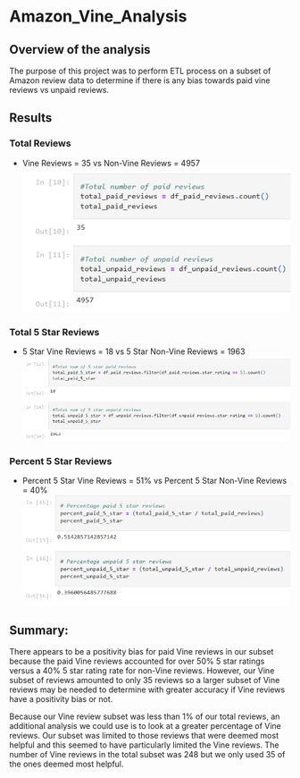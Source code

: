 # Amazon_Vine_Analysis

## Overview of the analysis
The purpose of this project was to perform ETL process on a subset of Amazon review data to determine if there is any bias towards paid vine reviews vs unpaid reviews.

## Results

### Total Reviews
- Vine Reviews = 35 vs Non-Vine Reviews = 4957
![Total_Reviews](/Images/Total_Reviews.PNG)

### Total 5 Star Reviews
- 5 Star Vine Reviews = 18 vs 5 Star Non-Vine Reviews = 1963
![5Star_Reviews](/Images/Total_5Star.PNG)

### Percent 5 Star Reviews
- Percent 5 Star Vine Reviews = 51% vs Percent 5 Star Non-Vine Reviews = 40%
![Percent_5Star](/Images/Percent_5Star.PNG)

## Summary:
There appears to be a positivity bias for paid Vine reviews in our subset because the paid Vine reviews accounted for over 50% 5 star ratings versus a 40% 5 star rating rate for 
non-Vine reviews.  However, our Vine subset of reviews amounted to only 35 reviews so a larger subset of Vine reviews may be needed to determine with greater accuracy if Vine reviews have a positivity bias or not.

Because our Vine review subset was less than 1% of our total reviews, an additional analysis we could use is to look at a greater percentage of Vine reviews.  Our subset was
limited to those reviews that were deemed most helpful and this seemed to have particularly limited the Vine reviews.  The number of Vine reviews in the total subset was 248 
but we only used 35 of the ones deemed most helpful.
